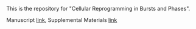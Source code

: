 This is the repository for "Cellular Reprogramming in Bursts and Phases".

Manuscript [link](https://www.biorxiv.org/content/10.1101/2021.02.02.429448v1), Supplemental Materials [link](https://figshare.com/articles/online_resource/Appendices_and_Supplemental_Materials_for_Cellular_Reprogramming_in_Bursts_and_Phases_/13644125)
